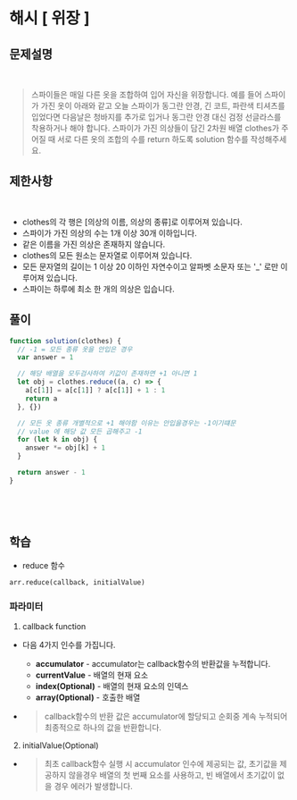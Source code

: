 # 해시 [ 위장 ]

## 문제설명

<br/>

> 스파이들은 매일 다른 옷을 조합하여 입어 자신을 위장합니다.
> 예를 들어 스파이가 가진 옷이 아래와 같고 오늘 스파이가 동그란 안경, 긴 코트, 파란색 티셔츠를 입었다면 다음날은 청바지를 추가로 입거나 동그란 안경 대신 검정 선글라스를 착용하거나 해야 합니다.
> 스파이가 가진 의상들이 담긴 2차원 배열 clothes가 주어질 때 서로 다른 옷의 조합의 수를 return 하도록 solution 함수를 작성해주세요.

## 제한사항

<br/>

- clothes의 각 행은 [의상의 이름, 의상의 종류]로 이루어져 있습니다.
- 스파이가 가진 의상의 수는 1개 이상 30개 이하입니다.
- 같은 이름을 가진 의상은 존재하지 않습니다.
- clothes의 모든 원소는 문자열로 이루어져 있습니다.
- 모든 문자열의 길이는 1 이상 20 이하인 자연수이고 알파벳 소문자 또는 '\_' 로만 이루어져 있습니다.
- 스파이는 하루에 최소 한 개의 의상은 입습니다.

## 풀이

```javascript
function solution(clothes) {
  // -1 = 모든 종류 옷을 안입은 경우
  var answer = 1

  // 해당 배열을 모두검사하여 키값이 존재하면 +1 아니면 1
  let obj = clothes.reduce((a, c) => {
    a[c[1]] = a[c[1]] ? a[c[1]] + 1 : 1
    return a
  }, {})

  // 모든 옷 종류 개별적으로 +1 해야함 이유는 안입을경우는 -1이기떄문
  // value 에 해당 값 모든 곱해주고 -1
  for (let k in obj) {
    answer *= obj[k] + 1
  }

  return answer - 1
}
```

#

<br/>

## 학습

- reduce 함수

```
arr.reduce(callback, initialValue)
```

### 파라미터

1. callback function

- 다음 4가지 인수를 가집니다.

  - **accumulator** - accumulator는 callback함수의 반환값을 누적합니다.
  - **currentValue** - 배열의 현재 요소
  - **index(Optional)** - 배열의 현재 요소의 인덱스
  - **array(Optional)** - 호출한 배열

- > callback함수의 반환 값은 accumulator에 할당되고 순회중 계속 누적되어 최종적으로 하나의 값을 반환합니다.

2. initialValue(Optional)

- > 최초 callback함수 실행 시 accumulator 인수에 제공되는 값, 초기값을 제공하지 않을경우 배열의 첫 번째 요소를 사용하고, 빈 배열에서 초기값이 없을 경우 에러가 발생합니다.
